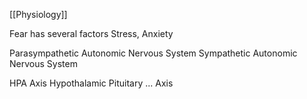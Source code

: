 [[Physiology]]

Fear has several factors
Stress, Anxiety

Parasympathetic Autonomic Nervous System
Sympathetic Autonomic Nervous System

HPA Axis
Hypothalamic Pituitary ... Axis
